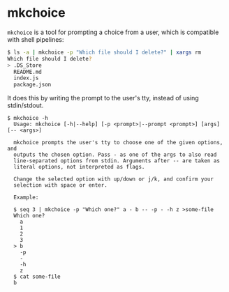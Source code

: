 # mkchoice

`mkchoice` is a tool for prompting a choice from a user, which is
compatible with shell pipelines:

```sh
$ ls -a | mkchoice -p "Which file should I delete?" | xargs rm
Which file should I delete?
> .DS_Store
  README.md
  index.js
  package.json
```

It does this by writing the prompt to the user's tty, instead of using
stdin/stdout.

```
$ mkchoice -h
  Usage: mkchoice [-h|--help] [-p <prompt>|--prompt <prompt>] [args] [-- <args>]

  mkchoice prompts the user's tty to choose one of the given options, and
  outputs the chosen option. Pass - as one of the args to also read
  line-separated options from stdin. Arguments after -- are taken as
  literal options, not interpreted as flags.

  Change the selected option with up/down or j/k, and confirm your
  selection with space or enter.

  Example:

  $ seq 3 | mkchoice -p "Which one?" a - b -- -p - -h z >some-file
  Which one?
    a
    1
    2
    3
  > b
    -p
    -
    -h
    z
  $ cat some-file
  b
```
